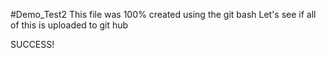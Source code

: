 #Demo_Test2
This file was 100% created using the git bash
Let's see if all of this is uploaded to git hub


SUCCESS!

